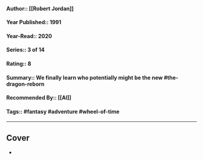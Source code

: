 #### Author:: [[Robert Jordan]]
#### Year Published:: 1991
#### Year-Read:: 2020
#### Series:: 3 of 14
#### Rating:: 8 
#### Summary:: We finally learn who potentially might be the new #the-dragon-reborn 
#### Recommended By:: [[Al]]
#### Tags:: #fantasy #adventure  #wheel-of-time 

---
## Cover
- ![]()